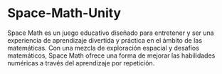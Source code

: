 # Space-Math-Unity
Space Math es un juego educativo diseñado para entretener y ser una experiencia de aprendizaje divertida y práctica en el ámbito de las matemáticas. Con una mezcla de exploración espacial y desafíos matemáticos, Space Math ofrece una forma de mejorar las habilidades numéricas a través del aprendizaje por repetición.
